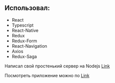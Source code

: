 <h2>Использовал:</h2>
<ul>
  <li>React</li>
  <li>Typescript</li>
  <li>React-Native</li>
  <li>Redux</li>
  <li>Redux-Form</li>
  <li>React-Navigation</li>
  <li>Axios</li>
  <li>Redux-Saga</li>
</ul>
<p>Написал свой простенький сервер на Nodejs <a href="https://github.com/VladislavkaK/firebase_test_serve_api">Link</a></p>
<p>Посмотреть приложение можно по <a href="https://www.youtube.com/watch?v=YRaWT_R-s1A" >Link</a></p>

